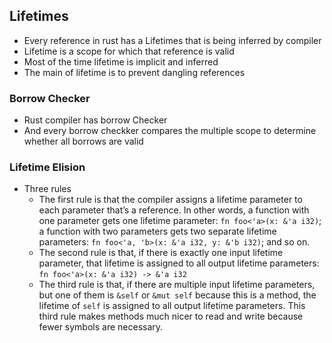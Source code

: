 ## Lifetimes
- Every reference in rust has a Lifetimes that is being inferred by compiler
- Lifetime is a scope for which that reference is valid
- Most of the time lifetime is implicit and inferred 
- The main of lifetime is to prevent dangling references

### Borrow Checker
- Rust compiler has borrow Checker
- And every borrow checkker compares the multiple scope to determine whether all borrows are valid

### Lifetime Elision
- Three rules
    - The first rule is that the compiler assigns a lifetime parameter to each parameter that’s a reference. In other words, a function with one parameter gets one lifetime parameter: `fn foo<'a>(x: &'a i32)`; a function with two parameters gets two separate lifetime parameters: `fn foo<'a, 'b>(x: &'a i32, y: &'b i32)`; and so on.
    - The second rule is that, if there is exactly one input lifetime parameter, that lifetime is assigned to all output lifetime parameters: `fn foo<'a>(x: &'a i32) -> &'a i32`
    - The third rule is that, if there are multiple input lifetime parameters, but one of them is `&self` or `&mut self` because this is a method, the lifetime of `self` is assigned to all output lifetime parameters. This third rule makes methods much nicer to read and write because fewer symbols are necessary.
